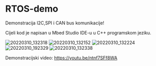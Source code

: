 # RTOS-demo
Demonstracija I2C,SPI i CAN bus komunikacije!

Cijeli kod je napisan u Mbed Studio IDE-u u C++ programskom jeziku.


![20220310_132318](https://user-images.githubusercontent.com/61025044/157732274-98171d17-394b-4199-8a40-902caaf829c3.jpg)
![20220310_132152](https://user-images.githubusercontent.com/61025044/157732399-04eaeabf-e700-43fb-b366-8c3a51ba5110.jpg)
![20220310_132224](https://user-images.githubusercontent.com/61025044/157732439-55f82d81-7d1a-436a-9451-035e513361a7.jpg)
![20220310_192329](https://user-images.githubusercontent.com/61025044/157732452-a39df4d2-1921-4ea2-a01c-0eeb65b07ad5.jpg)
![20220310_132338](https://user-images.githubusercontent.com/61025044/157732466-143c654b-4657-4f51-bf1d-f04977f29cf3.jpg)


Demonstracijski video: https://youtu.be/ntnf7SFf8WA
